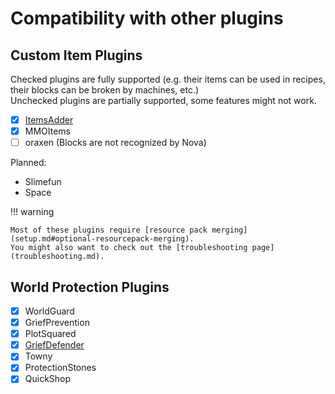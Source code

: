 # Compatibility with other plugins

## Custom Item Plugins

Checked plugins are fully supported (e.g. their items can be used in recipes, their blocks can be broken by machines, etc.)  
Unchecked plugins are partially supported, some features might not work.

- [x] [ItemsAdder](itemsadder.md)
- [x] MMOItems
- [ ] oraxen (Blocks are not recognized by Nova)

Planned:

* Slimefun
* Space

!!! warning

    Most of these plugins require [resource pack merging](setup.md#optional-resourcepack-merging).  
    You might also want to check out the [troubleshooting page](troubleshooting.md).

## World Protection Plugins

- [x] WorldGuard
- [x] GriefPrevention
- [x] PlotSquared
- [x] [GriefDefender](griefdefender.md)
- [x] Towny
- [x] ProtectionStones
- [x] QuickShop